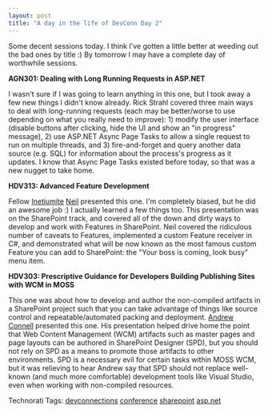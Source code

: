 ```yaml
---
layout: post
title: "A day in the life of DevConn Day 2"
---
```


<p>Some decent sessions today.  I think I've gotten a little better at weeding out the bad ones by title :)  By tomorrow I may have a complete day of worthwhile sessions.  </p>
<p><strong>AGN301: Dealing with Long Running Requests in ASP.NET</strong></p>
<p>I wasn't sure if I was going to learn anything in this one, but I took away a few new things I didn't know already.  Rick Strahl covered three main ways to deal with long-running requests (each may be better/worse to use depending on what you really need to improve): 1) modify the user interface (disable buttons after clicking, hide the UI and show an "in progress" message), 2) use ASP.NET Async Page Tasks to allow a single request to run on multiple threads, and 3) fire-and-forget and query another data source (e.g. SQL) for information about the process's progress as it updates.  I know that Async Page Tasks existed before today, so that was a new nugget to take home.  </p>
<p><strong>HDV313: Advanced Feature Development</strong></p>
<p>Fellow <a href="http://inetium.com" target="_blank">Inetiumite</a> <a href="http://justaddcode.com" target="_blank">Neil</a> presented this one.  I'm completely biased, but he did an awesome job :)  I actually learned a few things too.  This presentation was on the SharePoint track, and covered all of the down and dirty ways to develop and work with Features in SharePoint.  Neil covered the ridiculous number of caveats to Features, implemented a custom Feature receiver in C#, and demonstrated what will be now known as the most famous custom Feature you can add to SharePoint: the "Your boss is coming, look busy" menu item.</p>
<p><strong>HDV303: Prescriptive Guidance for Developers Building Publishing Sites with WCM in MOSS</strong></p>
<p>This one was about how to develop and author the non-compiled artifacts in a SharePoint project such that you can take advantage of things like source control and repeatable/automated packing and deployment.  <a href="http://www.andrewconnell.com/index.aspx" target="_blank">Andrew Connell</a> presented this one. His presentation helped drive home the point that Web Content Management (WCM) artifacts such as master pages and page layouts can be authored in SharePoint Designer (SPD), but you should not rely on SPD as a means to promote those artifacts to other environments.  SPD is a necessary evil for certain tasks within MOSS WCM, but it was relieving to hear Andrew say that SPD should not replace well-known (and much more comfortable) development tools like Visual Studio, even when working with non-compiled resources.</p>
<div class="tags" id="0767317B-992E-4b12-91E0-4F059A8CECA8:dda53d01-69e9-45a9-ba80-ca453d6c0c97" contenteditable="false">Technorati Tags: <a href="http://technorati.com/tags/devconnections" target="_blank" rel="tag">devconnections</a> <a href="http://technorati.com/tags/conference" target="_blank" rel="tag">conference</a> <a href="http://technorati.com/tags/sharepoint" target="_blank" rel="tag">sharepoint</a> <a href="http://technorati.com/tags/asp.net" target="_blank" rel="tag">asp.net</a></div> 
